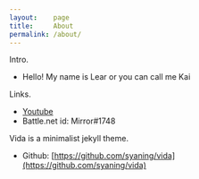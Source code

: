 ```yaml
---
layout:    page
title:     About
permalink: /about/
---
```


Intro. 


- Hello! My name is Lear or you can call me Kai


Links.


- [Youtube](https://www.youtube.com/c/Learmirror)
- Battle.net id: Mirror#1748


Vida is a minimalist jekyll theme.


- Github: [https://github.com/syaning/vida](https://github.com/syaning/vida)
